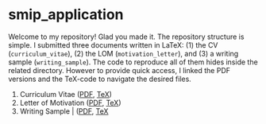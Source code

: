 # smip_application

Welcome to my repository! Glad you made it. The repository structure is simple.
I submitted three documents written in LaTeX: (1) the CV (`curriculum_vitae`),
(2) the LOM (`motivation_letter`), and (3) a writing sample (`writing_sample`).
The code to reproduce all of them hides inside the related directory. However
to provide quick access, I linked the PDF versions and the TeX-code to navigate
the desired files.

1. Curriculum Vitae ([PDF](https://raw.githubusercontent.com/sbissantz/smip_application/master/curriculum_vitae/curriculum_vitae.pdf), [TeX](https://raw.githubusercontent.com/sbissantz/smip_application/master/curriculum_vitae/curriculum_vitae.tex)) 
2. Letter of Motivation ([PDF](https://raw.githubusercontent.com/sbissantz/smip_application/master/motivation_letter/motivation_letter.pdf), [TeX](https://raw.githubusercontent.com/sbissantz/smip_application/master/motivation_letter/motivation_letter.tex))
3. Writing Sample | ([PDF](https://raw.githubusercontent.com/sbissantz/smip_application/master/writing_sample/writing_sample.pdf), [TeX](https://raw.githubusercontent.com/sbissantz/smip_application/master/writing_sample/writing_sample.tex)




